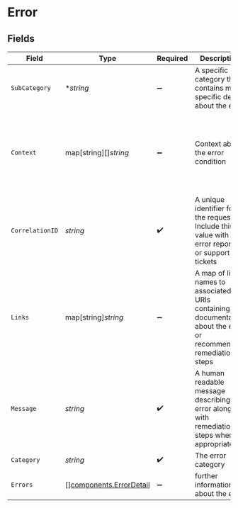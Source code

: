 # Error


## Fields

| Field                                                                                                            | Type                                                                                                             | Required                                                                                                         | Description                                                                                                      | Example                                                                                                          |
| ---------------------------------------------------------------------------------------------------------------- | ---------------------------------------------------------------------------------------------------------------- | ---------------------------------------------------------------------------------------------------------------- | ---------------------------------------------------------------------------------------------------------------- | ---------------------------------------------------------------------------------------------------------------- |
| `SubCategory`                                                                                                    | **string*                                                                                                        | :heavy_minus_sign:                                                                                               | A specific category that contains more specific detail about the error                                           |                                                                                                                  |
| `Context`                                                                                                        | map[string][]*string*                                                                                            | :heavy_minus_sign:                                                                                               | Context about the error condition                                                                                | {<br/>"missingScopes": [<br/>"scope1",<br/>"scope2"<br/>],<br/>"invalidPropertyName": [<br/>"propertyValue"<br/>]<br/>} |
| `CorrelationID`                                                                                                  | *string*                                                                                                         | :heavy_check_mark:                                                                                               | A unique identifier for the request. Include this value with any error reports or support tickets                | aeb5f871-7f07-4993-9211-075dc63e7cbf                                                                             |
| `Links`                                                                                                          | map[string]*string*                                                                                              | :heavy_minus_sign:                                                                                               | A map of link names to associated URIs containing documentation about the error or recommended remediation steps | {<br/>"knowledge-base": "https://www.hubspot.com/products/service/knowledge-base"<br/>}                          |
| `Message`                                                                                                        | *string*                                                                                                         | :heavy_check_mark:                                                                                               | A human readable message describing the error along with remediation steps where appropriate                     | Invalid input (details will vary based on the error)                                                             |
| `Category`                                                                                                       | *string*                                                                                                         | :heavy_check_mark:                                                                                               | The error category                                                                                               | VALIDATION_ERROR                                                                                                 |
| `Errors`                                                                                                         | [][components.ErrorDetail](../../models/components/errordetail.md)                                               | :heavy_minus_sign:                                                                                               | further information about the error                                                                              |                                                                                                                  |